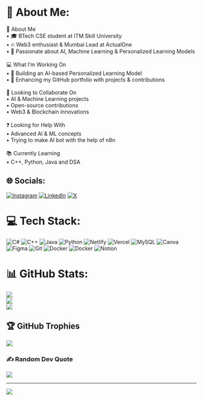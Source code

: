 # 💫 About Me:
🚀 About Me<br>	•	🎓 BTech CSE student at ITM Skill University<br>	•	🔥 Web3 enthusiast & Mumbai Lead at ActualOne<br>	•	🎯 Passionate about AI, Machine Learning & Personalized Learning Models<br><br>💻 What I’m Working On<br>	•	🚀 Building an AI-based Personalized Learning Model<br>	•	🌱 Enhancing my GitHub portfolio with projects & contributions<br><br>🤝 Looking to Collaborate On<br>	•	AI & Machine Learning projects<br>	•	Open-source contributions<br>	•	Web3 & Blockchain innovations<br><br>❓ Looking for Help With<br>	•	Advanced AI & ML concepts<br>	•	Trying to make AI bot with the help of n8n <br><br>📚 Currently Learning<br>	•	C++, Python, Java and DSA


## 🌐 Socials:
[![Instagram](https://img.shields.io/badge/Instagram-%23E4405F.svg?logo=Instagram&logoColor=white)](https://instagram.com/https://www.instagram.com/techy_swaraj) [![LinkedIn](https://img.shields.io/badge/LinkedIn-%230077B5.svg?logo=linkedin&logoColor=white)](https://linkedin.com/in/www.linkedin.com/in/swarajw) [![X](https://img.shields.io/badge/X-black.svg?logo=X&logoColor=white)](https://x.com/https://x.com/Swaraj1725) 

# 💻 Tech Stack:
![C#](https://img.shields.io/badge/c%23-%23239120.svg?style=flat&logo=csharp&logoColor=white) ![C++](https://img.shields.io/badge/c++-%2300599C.svg?style=flat&logo=c%2B%2B&logoColor=white) ![Java](https://img.shields.io/badge/java-%23ED8B00.svg?style=flat&logo=openjdk&logoColor=white) ![Python](https://img.shields.io/badge/python-3670A0?style=flat&logo=python&logoColor=ffdd54) ![Netlify](https://img.shields.io/badge/netlify-%23000000.svg?style=flat&logo=netlify&logoColor=#00C7B7) ![Vercel](https://img.shields.io/badge/vercel-%23000000.svg?style=flat&logo=vercel&logoColor=white) ![MySQL](https://img.shields.io/badge/mysql-4479A1.svg?style=flat&logo=mysql&logoColor=white) ![Canva](https://img.shields.io/badge/Canva-%2300C4CC.svg?style=flat&logo=Canva&logoColor=white) ![Figma](https://img.shields.io/badge/figma-%23F24E1E.svg?style=flat&logo=figma&logoColor=white) ![Git](https://img.shields.io/badge/git-%23F05033.svg?style=flat&logo=git&logoColor=white) ![Docker](https://img.shields.io/badge/Notion-%23000000.svg?style=flat&logo=notion&logoColor=white) ![Docker](https://img.shields.io/badge/docker-%230db7ed.svg?style=flat&logo=docker&logoColor=white) ![Notion](https://img.shields.io/badge/TensorFlow-%23FF6F00.svg?style=flat&logo=TensorFlow&logoColor=white)
# 📊 GitHub Stats:
![](https://github-readme-stats.vercel.app/api?username=Swaraj2259&theme=dark&hide_border=true&include_all_commits=true&count_private=true)<br/>
![](https://github-readme-streak-stats.herokuapp.com/?user=Swaraj2259&theme=dark&hide_border=true)<br/>
![](https://github-readme-stats.vercel.app/api/top-langs/?username=Swaraj2259&theme=dark&hide_border=true&include_all_commits=true&count_private=true&layout=compact)

## 🏆 GitHub Trophies
![](https://github-profile-trophy.vercel.app/?username=Swaraj2259&theme=cobalt&no-frame=true&no-bg=true&margin-w=4)

### ✍️ Random Dev Quote
![](https://quotes-github-readme.vercel.app/api?type=horizontal&theme=tokyonight)

---
[![](https://visitcount.itsvg.in/api?id=Swaraj2259&icon=6&color=9)](https://visitcount.itsvg.in)

<!-- Proudly created with GPRM ( https://gprm.itsvg.in ) -->
